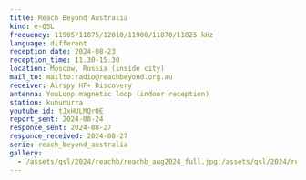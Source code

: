 ```yaml
---
title: Reach Beyond Australia
kind: e-QSL
frequency: 11905/11875/12010/11900/11870/11825 kHz
language: different
reception_date: 2024-08-23
reception_time: 11.30-15.30
location: Moscow, Russia (inside city)
mail_to: mailto:radio@reachbeyond.org.au
receiver: Airspy HF+ Discovery
antenna: YouLoop magnetic loop (indoor reception)
station: kununurra
youtube_id: tJxHULMQrOE
report_sent: 2024-08-24
responce_sent: 2024-08-27
responce_received: 2024-08-27
serie: reach_beyond_australia
gallery:
  - /assets/qsl/2024/reachb/reachb_aug2024_full.jpg:/assets/qsl/2024/reachb/reachb_aug2024_small.jpg
---
```

